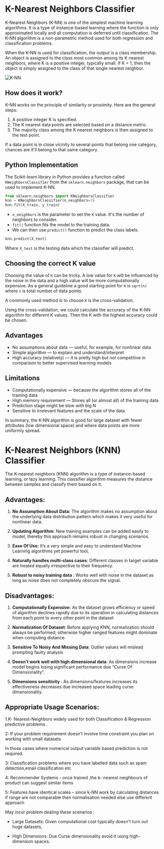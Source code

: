 # K-Nearest Neighbors Classifier

K-Nearest Neighbors (K-NN) is one of the simplest machine learning algorithms. It is a type of instance-based learning where the function is only approximated locally and all computation is deferred until classification. The K-NN algorithm is a non-parametric method used for both regression and classification problems.

When the K-NN is used for classification, the output is a class membership. An object is assigned to the class most common among its K nearest neighbors, where K is a positive integer, typically small. If K = 1, then the object is simply assigned to the class of that single nearest neighbor.

![K-NN](https://res.cloudinary.com/dyd911kmh/image/upload/f_auto,q_auto:best/v1531424125/KNN_final_a1mrv9.png)

## How does it work?

K-NN works on the principle of similarity or proximity. Here are the general steps:

1. A positive integer K is specified.
2. The K nearest data points are selected based on a distance metric.
3. The majority class among the K nearest neighbors is then assigned to the test point.

If a data point is in close vicinity to several points that belong one category, chances are it'll belong to that same category.

## Python Implementation

The Scikit-learn library in Python provides a function called `KNeighborsClassifier` from the `sklearn.neighbors` package, that can be used to implement K-NN.

```python
from sklearn.neighbors import KNeighborsClassifier
knn = KNeighborsClassifier(n_neighbors=3)
knn.fit(X_train, y_train)
```

- `n_neighbors` is the parameter to set the `K` value. It's the number of neighbors to consider.
- `fit()` function fits the model to the training data.
- We can then use `predict()` function to predict the class labels.

```python
knn.predict(X_test)
```

Where `X_test` is the testing data which the classifier will predict.

## Choosing the correct K value

Choosing the value of `K` can be tricky. A low value for `K` will be influenced by the noise in the data and a high value will be more computationally expensive. As a general guideline a good starting point for `K` is `sqrt(n)` where `n` is total number of data points.

A commonly used method is to choose `K` is the cross-validation.

Using the cross-validation, we could calculate the accuracy of the K-NN algorithm for different K values. Then the K with the highest accuracy could be chosen.

## Advantages

- No assumptions about data — useful, for example, for nonlinear data
- Simple algorithm — to explain and understand/interpret
- High accuracy (relatively) — it is pretty high but not competitive in comparison to better supervised learning models

## Limitations

- Computationally expensive — because the algorithm stores all of the training data
- High memory requirement — Stores all (or almost all) of the training data
- Prediction stage might be slow with big N
- Sensitive to irrelevant features and the scale of the data

In summary, the K-NN algorithm is good for large dataset with fewer attributes (low dimensional space) and where data points are more uniformly spread.

# K-Nearest Neighbors (KNN) Classifier

The K-nearest neighbors (KNN) algorithm is a type of instance-based learning, or lazy learning. This classifier algorithm measures the distance between samples and classify them based on it.

## Advantages:

1. **No Assumption About Data:** The algorithm makes no assumption about the underlying data distribution pattern which makes it very useful for nonlinear data.

2. **Updating Algorithm:** New training examples can be added easily to model, thereby this approach remains robust in changing scenarios.

3. **Ease Of Use:** It’s a very simple and easy to understand Machine Learning algorithms yet powerful tool,

4. **Naturally handles multi-class cases**: Different classes in target variable are treated equally irrespective to their frequency.

5. **Robust to noisy training data** : Works well with noise in the dataset as long as noise
   does not completely obscure the signal.

## Disadvantages:

1. **Computationally Expensive:** As the dataset grows efficiency or speed of algorithm declines rapidly due to its operation in calculating distances from each point to every other point in the dataset

2. **Normalization Of Dataset**: Before applying KNN, normalization should always be performed; otherwise higher ranged features might dominate when computing distance.

3. **Sensitive To Noisy And Missing Data**: Outlier values will mislead prompting faulty analysis
4. **Doesn’t work well with high dimensional data**: As dimensions increase model begins losing significant performance due “Curse Of Dimensionality”.

5. **Dimensions sensitivity** : As dimensions/features increases its effectiveness decreases due increased space leading curse dimensionality.

## Appropriate Usage Scenarios:

1.K- Nearest-Neighbors widely used for both Classification & Regression predictive problems .

2: If your problem requirement doesn’t involve time constraint you plan on working with small datasets

In those cases where numerical output variable based prediction is not required.

3: Classification problems where you have labelled data such as spam detection,email classification etc

4: Recommender Systems - once trained ,the k- nearest neighbours of product can suggest similar items

5: Features have identical scales – since k-NN work by calculating distances if range are not comparable then normalisation needed else use different approach

May incur problem dealing these scenarios :

- Large Datasets: Given computational cost typically doesn't turn out huge datasets,

- High Dimensions: Due Curse dimensionality avoid it using high-dimension spaces.
